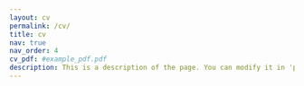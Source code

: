 ```yaml
---
layout: cv
permalink: /cv/
title: cv
nav: true
nav_order: 4
cv_pdf: #example_pdf.pdf
description: This is a description of the page. You can modify it in 'pages/_cv.md'. You can also change or remove the top pdf download button.
---
```

